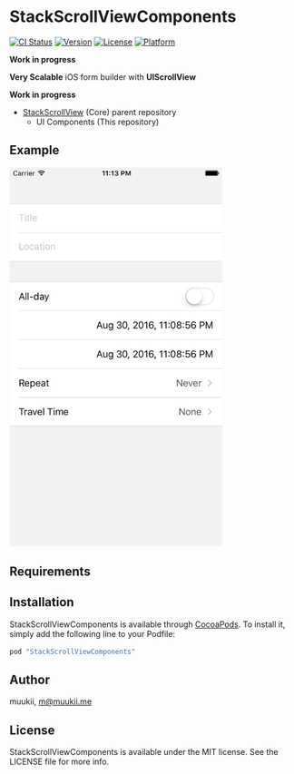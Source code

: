 # StackScrollViewComponents

[![CI Status](http://img.shields.io/travis/muukii/StackScrollViewComponents.svg?style=flat)](https://travis-ci.org/muukii/StackScrollViewComponents)
[![Version](https://img.shields.io/cocoapods/v/StackScrollViewComponents.svg?style=flat)](http://cocoapods.org/pods/StackScrollViewComponents)
[![License](https://img.shields.io/cocoapods/l/StackScrollViewComponents.svg?style=flat)](http://cocoapods.org/pods/StackScrollViewComponents)
[![Platform](https://img.shields.io/cocoapods/p/StackScrollViewComponents.svg?style=flat)](http://cocoapods.org/pods/StackScrollViewComponents)

**Work in progress**

**Very Scalable** iOS form builder with **UIScrollView**

**Work in progress**

- [StackScrollView](https://github.com/muukii/StackScrollView) (Core) parent repository 
    - UI Components (This repository)

## Example

<img src="shot.png" width=375>

## Requirements

## Installation

StackScrollViewComponents is available through [CocoaPods](http://cocoapods.org). To install
it, simply add the following line to your Podfile:

```ruby
pod "StackScrollViewComponents"
```

## Author

muukii, m@muukii.me

## License

StackScrollViewComponents is available under the MIT license. See the LICENSE file for more info.
